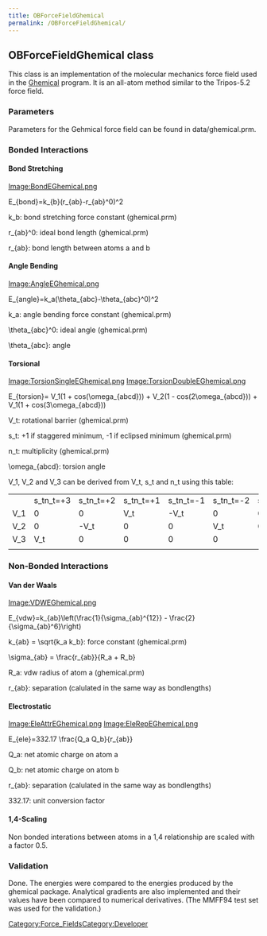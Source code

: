 ```yaml
---
title: OBForceFieldGhemical
permalink: /OBForceFieldGhemical/
---
```


OBForceFieldGhemical class
--------------------------

This class is an implementation of the molecular mechanics force field used in the [Ghemical](http://www.uku.fi/~thassine/projects/ghemical/) program. It is an all-atom method similar to the Tripos-5.2 force field.

### Parameters

Parameters for the Gehmical force field can be found in data/ghemical.prm.

### Bonded Interactions

#### Bond Stretching

[Image:BondEGhemical.png](/Image:BondEGhemical.png "wikilink")

<tex>E_{bond}=k_{b}(r_{ab}-r_{ab}^0)^2</tex>

<tex>k_b</tex>: bond stretching force constant (ghemical.prm)

<tex>r_{ab}^0</tex>: ideal bond length (ghemical.prm)

<tex>r_{ab}</tex>: bond length between atoms a and b

#### Angle Bending

[Image:AngleEGhemical.png](/Image:AngleEGhemical.png "wikilink")

<tex>E_{angle}=k_a(\\theta_{abc}-\\theta_{abc}^0)^2</tex>

<tex>k_a</tex>: angle bending force constant (ghemical.prm)

<tex>\\theta_{abc}^0</tex>: ideal angle (ghemical.prm)

<tex>\\theta_{abc}</tex>: angle

#### Torsional

[Image:TorsionSingleEGhemical.png](/Image:TorsionSingleEGhemical.png "wikilink") [Image:TorsionDoubleEGhemical.png](/Image:TorsionDoubleEGhemical.png "wikilink")

<tex>E_{torsion}= V_1(1 + cos(\\omega_{abcd})) + V_2(1 - cos(2\\omega_{abcd})) + V_1(1 + cos(3\\omega_{abcd}))</tex>

<tex>V_t</tex>: rotational barrier (ghemical.prm)

<tex>s_t</tex>: +1 if staggered minimum, -1 if eclipsed minimum (ghemical.prm)

<tex>n_t</tex>: multiplicity (ghemical.prm)

<tex>\\omega_{abcd}</tex>: torsion angle

<tex>V_1</tex>, <tex>V_2</tex> and <tex>V_3</tex> can be derived from <tex>V_t</tex>, <tex>s_t</tex> and <tex>n_t</tex> using this table:

|                 |                        |                        |                        |                        |                        |                        |
|-----------------|------------------------|------------------------|------------------------|------------------------|------------------------|------------------------|
|                 | <tex>s_tn_t=+3</tex> | <tex>s_tn_t=+2</tex> | <tex>s_tn_t=+1</tex> | <tex>s_tn_t=-1</tex> | <tex>s_tn_t=-2</tex> | <tex>s_tn_t=-3</tex> |
| <tex>V_1</tex> | 0                      | 0                      | <tex>V_t</tex>        | <tex>-V_t</tex>       | 0                      | 0                      |
| <tex>V_2</tex> | 0                      | <tex>-V_t</tex>       | 0                      | 0                      | <tex>V_t</tex>        | 0                      |
| <tex>V_3</tex> | <tex>V_t</tex>        | 0                      | 0                      | 0                      | 0                      | <tex>-V_t</tex>       |
||

### Non-Bonded Interactions

#### Van der Waals

[Image:VDWEGhemical.png](/Image:VDWEGhemical.png "wikilink")

<tex>E_{vdw}=k_{ab}\\left(\\frac{1}{\\sigma_{ab}^{12}} - \\frac{2}{\\sigma_{ab}^6}\\right)</tex>

<tex>k_{ab} = \\sqrt{k_a k_b}</tex>: force constant (ghemical.prm)

<tex>\\sigma_{ab} = \\frac{r_{ab}}{R_a + R_b}</tex>

<tex>R_a</tex>: vdw radius of atom a (ghemical.prm)

<tex>r_{ab}</tex>: separation (calulated in the same way as bondlengths)

#### Electrostatic

[Image:EleAttrEGhemical.png](/Image:EleAttrEGhemical.png "wikilink") [Image:EleRepEGhemical.png](/Image:EleRepEGhemical.png "wikilink")

<tex>E_{ele}=332.17 \\frac{Q_a Q_b}{r_{ab}}</tex>

<tex>Q_a</tex>: net atomic charge on atom a

<tex>Q_b</tex>: net atomic charge on atom b

<tex>r_{ab}</tex>: separation (calulated in the same way as bondlengths)

<tex>332.17</tex>: unit conversion factor

#### 1,4-Scaling

Non bonded interations between atoms in a 1,4 relationship are scaled with a factor 0.5.

### Validation

Done. The energies were compared to the energies produced by the ghemical package. Analytical gradients are also implemented and their values have been compared to numerical derivatives. (The MMFF94 test set was used for the validation.)

[Category:Force_Fields](/Category:Force_Fields "wikilink")[Category:Developer](/Category:Developer "wikilink")
